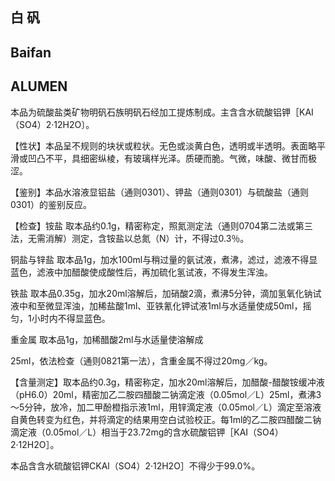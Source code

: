 ## 白 矾

## Baifan

## ALUMEN

本品为硫酸盐类矿物明矾石族明矾石经加工提炼制成。主含含水硫酸铝钾［KAI（SO4）2·12H2O〕。

【性状】本品呈不规则的块状或粒状。无色或淡黄白色，透明或半透明。表面略平滑或凹凸不平，具细密纵棱，有玻璃样光泽。质硬而脆。气微，味酸、微甘而极涩。

【鉴别】本品水溶液显铝盐（通则0301）、钾盐（通则0301）与硫酸盐（通则0301）的鉴别反应。

【检查】铵盐 取本品约0.1g，精密称定，照氮测定法（通则0704第二法或第三法，无需消解）测定，含铵盐以总氮（N）计，不得过0.3％。

铜盐与锌盐 取本品1g，加水100ml与稍过量的氨试液，煮沸，滤过，滤液不得显蓝色，滤液中加醋酸使成酸性后，再加硫化氢试液，不得发生浑浊。

铁盐 取本品0.35g，加水20ml溶解后，加硝酸2滴，煮沸5分钟，滴加氢氧化钠试液中和至微显浑浊，加稀盐酸1ml、亚铁氰化钾试液1ml与水适量使成50ml，摇匀，1小时内不得显蓝色。

重金属 取本品1g，加稀醋酸2ml与水适量使溶解成

25ml，依法检查（通则0821第一法），含重金属不得过20mg／kg。

【含量测定】取本品约0.3g，精密称定，加水20ml溶解后，加醋酸-醋酸铵缓冲液（pH6.0）20ml，精密加乙二胺四醋酸二钠滴定液（0.05mol／L）25ml，煮沸3～5分钟，放冷，加二甲酚橙指示液1ml，用锌滴定液（0.05mol／L）滴定至溶液自黄色转变为红色，并将滴定的结果用空白试验校正。每1ml的乙二胺四醋酸二钠滴定液（0.05mol／L）相当于23.72mg的含水硫酸铝钾［KAI（SO4）2·12H2O］。

本品含含水硫酸铝钾CKAl（SO4）2·12H2O］不得少于99.0%。